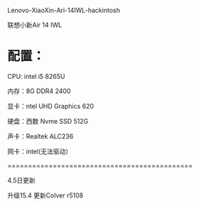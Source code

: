 Lenovo-XiaoXin-Ari-14IWL-hackintosh

联想小新Air 14 IWL

配置：
============================================

CPU: intel i5 8265U

内存：8G DDR4 2400

显卡：ntel UHD Graphics 620

硬盘：西数 Nvme SSD 512G

声卡：Realtek ALC236

网卡：intel(无法驱动）

=============================================

4.5日更新

升级15.4 更新Colver r5108
